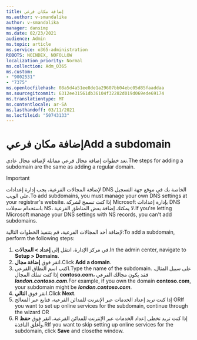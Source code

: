 ```yaml
---
title: إضافة مكان فرعي
ms.author: v-smandalika
author: v-smandalika
manager: dansimp
ms.date: 02/23/2021
audience: Admin
ms.topic: article
ms.service: o365-administration
ROBOTS: NOINDEX, NOFOLLOW
localization_priority: Normal
ms.collection: Adm_O365
ms.custom:
- "9002531"
- "7375"
ms.openlocfilehash: 08a5d4a51ee8de1a29607bb04ebc05d85faaddaa
ms.sourcegitcommit: 6312ee31561db36104f32282d019d069ede69174
ms.translationtype: MT
ms.contentlocale: ar-SA
ms.lasthandoff: 03/11/2021
ms.locfileid: "50743133"
---
```

# <a name="add-a-subdomain"></a><span data-ttu-id="b7d8e-102">إضافة مكان فرعي</span><span class="sxs-lookup"><span data-stu-id="b7d8e-102">Add a subdomain</span></span>

<span data-ttu-id="b7d8e-103">تعد خطوات إضافة مجال فرعي مماثلة لإضافة مجال عادي.</span><span class="sxs-lookup"><span data-stu-id="b7d8e-103">The steps for adding a subdomain are the same as adding a regular domain.</span></span> 

> [!IMPORTANT]
> <span data-ttu-id="b7d8e-104">لإضافة المجالات الفرعية، يجب إدارة إعدادات DNS الخاصة بك في موقع جهة التسجيل على الويب.</span><span class="sxs-lookup"><span data-stu-id="b7d8e-104">To add subdomains, you must manage your own DNS settings at your registrar's website.</span></span> <span data-ttu-id="b7d8e-105">إذا كنت تسمح لشركة Microsoft بإدارة إعدادات DNS باستخدام سجلات NS، لا يمكنك إضافة بعض المناطق الفرعية.</span><span class="sxs-lookup"><span data-stu-id="b7d8e-105">If you're letting Microsoft manage your DNS settings with NS records, you can't add subdomains.</span></span> 

<span data-ttu-id="b7d8e-106">لإضافة أحد المجالات الفرعية، قم بتنفيذ الخطوات التالية:</span><span class="sxs-lookup"><span data-stu-id="b7d8e-106">To add a subdomain, perform the following steps:</span></span>

1. <span data-ttu-id="b7d8e-107">في مركز الإدارة، انتقل إلى **إعداد > المجالات**.</span><span class="sxs-lookup"><span data-stu-id="b7d8e-107">In the admin center, navigate to **Setup > Domains**.</span></span>
2. <span data-ttu-id="b7d8e-108">انقر فوق **إضافة مجال**.</span><span class="sxs-lookup"><span data-stu-id="b7d8e-108">Click **Add a domain**.</span></span>
3. <span data-ttu-id="b7d8e-109">اكتب اسم النطاق الفرعي.</span><span class="sxs-lookup"><span data-stu-id="b7d8e-109">Type the name of the subdomain.</span></span> <span data-ttu-id="b7d8e-110">على سبيل المثال، إذا كنت تملك المجال **contoso.com،** فقد يكون مجالك الفرعي **_london.contoso.com_**.</span><span class="sxs-lookup"><span data-stu-id="b7d8e-110">For example, if you own the domain **contoso.com**, your subdomain might be **_london.contoso.com_**.</span></span>
4. <span data-ttu-id="b7d8e-111">انقر فوق **التالي**.</span><span class="sxs-lookup"><span data-stu-id="b7d8e-111">Click **Next**.</span></span>
5. <span data-ttu-id="b7d8e-112">إذا كنت تريد إعداد الخدمات عبر الإنترنت للمدائن الفرعية، فتابع عبر المعالج OR</span><span class="sxs-lookup"><span data-stu-id="b7d8e-112">If you want to set up online services for the subdomain, continue through the wizard OR</span></span>
6. <span data-ttu-id="b7d8e-113">R إذا كنت تريد تخطي إعداد الخدمات عبر الإنترنت للمدائن الفرعية، انقر فوق **حفظ** وأغلق النافذة.</span><span class="sxs-lookup"><span data-stu-id="b7d8e-113">RIf you want to skip setting up online services for the subdomain, click **Save** and closethe window.</span></span>


